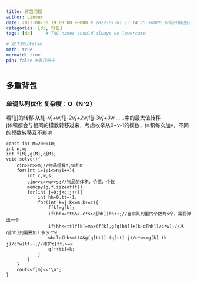```yaml
---
title: 背包问题
author: Linver
date: 2023-08-30 19:00:00 +0800 # 2022-01-01 13:14:15 +0800 只写日期也行；不写秒也行；这样也行 2022-03-09T00:55:42+08:00
categories: [dp, 背包]
tags: [dp]     # TAG names should always be lowercase

# 以下默认false
math: true
mermaid: true
pin: false #置顶帖子
---
```


## 多重背包
### 单调队列优化 复杂度：O（N^2）
看f[j]的转移
从f[j-v]+w,f[j-2*v]+2*w,f[j-3*v]+3*w.......中的最大值转移<br>
j体积都会与相同的模数转移过来，考虑枚举从0~v-1的模数，体积每次加v，不同的模数转移互不影响

```
const int M=200010;
int n,m;
int f[M],g[M],q[M];
void solve(){
	cin>>n>>m;//物品组数n,体积m
	for(int i=1;i<=n;i++){
		int c,w,s;
		cin>>c>>w>>s;//物品的体积，价值，个数
		memcpy(g,f,sizeof(f));
		for(int j=0;j<c;j++){
			int hh=0,tt=-1;
			for(int k=j;k<=m;k+=c){
				f[k]=g[k];
				if(hh<=tt&&k-c*s>q[hh])hh++;//当前队列里的个数为s个，需要弹出一个
				if(hh<=tt)f[k]=max(f[k],g[q[hh]]+(k-q[hh])/c*w);//从q[hh]到需要加上多少个w
				while(hh<=tt&&g[q[tt]]-(q[tt]-j)/c*w<=g[k]-(k-j)/c*w)tt--;//维护q[tt]>=k
				q[++tt]=k;
			}
  		}
	}
	cout<<f[m]<<'\n';
}
```
